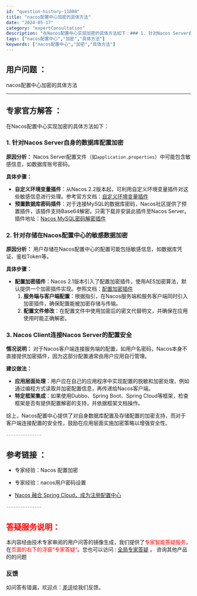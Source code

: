 ```yaml
---
id: "question-history-11808"
title: "nacos配置中心加密的具体方法"
date: "2024-05-17"
category: "expertConsultation"
description: "在Nacos配置中心实现加密的具体方法如下：### 1. 针对Nacos Server自身的数据库配置加密**原因分析：**Nacos Server配置文件（如`application.properties`）中可能包含敏感信息，如数据库账号密码。**具体步骤：**- **自定义环境变量插件**：从"
tags: ["nacos配置中心","加密","具体方法"]
keywords: ["nacos配置中心","加密","具体方法"]
---
```


## 用户问题 ： 
 nacos配置中心加密的具体方法  

---------------
## 专家官方解答 ：

在Nacos配置中心实现加密的具体方法如下：

### 1. 针对Nacos Server自身的数据库配置加密

**原因分析：**
Nacos Server配置文件（如`application.properties`）中可能包含敏感信息，如数据库账号密码。

**具体步骤：**
- **自定义环境变量插件**：从Nacos 2.2版本起，可利用自定义环境变量插件对这些敏感信息进行处理。参考官方文档：[自定义环境变量插件](https://nacos.io/docs/latest/plugin/custom-environment-plugin/)
- **预置数据库密码插件**：对于连接MySQL的数据库密码，Nacos社区提供了预置插件，该插件支持Base64解密。只需下载并安装此插件至Nacos Server。插件地址：[Nacos MySQL密码解密插件](https://github.com/nacos-group/nacos-plugin/tree/develop/nacos-custom-environment-plugin-ext)

### 2. 针对存储在Nacos配置中心的敏感数据加密

**原因分析：**
用户存储在Nacos配置中心的配置可能包括敏感信息，如数据库凭证、鉴权Token等。

**具体步骤：**
- **配置加密插件**：Nacos 2.1版本引入了配置加密插件，使用AES加密算法，默认提供一个加密插件实现。参照文档：[配置加密插件](https://nacos.io/docs/latest/plugin/config-encryption-plugin/)
  1. **服务端与客户端配置**：根据指引，在Nacos服务端和服务客户端同时引入加密插件，确保配置能被加密存储与传输。
  2. **配置文件修改**：在配置文件中使用加密后的密文代替明文，并确保在应用使用时能正确解密。

### 3. Nacos Client连接Nacos Server的配置安全

**情况说明：**
对于Nacos客户端连接服务端的配置，如用户名密码，Nacos本身不直接提供加密插件，因为这部分配置通常由用户应用自行管理。

**建议做法：**
- **应用层面处理**：用户应在自己的应用程序中实现配置的脱敏和加密处理，例如通过编程方式读取并加密配置信息，再传递给Nacos客户端。
- **特定框架集成**：如果使用Dubbo、Spring Boot、Spring Cloud等框架，检查框架是否有提供配置解密的支持，并依据框架文档操作。

综上，Nacos配置中心提供了对自身数据库配置及存储配置的加密支持，而对于客户端连接配置的安全性，鼓励在应用层面实施加密策略以增强安全性。


<font color="#949494">---------------</font> 


## 参考链接 ：

* 专家经验：Nacos 配置加密 
 
 * 专家经验：nacos用户密码设置 
 
 * [Nacos 融合 Spring Cloud，成为注册配置中心](https://nacos.io/docs/latest/ecology/use-nacos-with-spring-cloud)


 <font color="#949494">---------------</font> 
 


## <font color="#FF0000">答疑服务说明：</font> 

本内容经由技术专家审阅的用户问答的镜像生成，我们提供了<font color="#FF0000">专家智能答疑服务</font>，在<font color="#FF0000">页面的右下的浮窗”专家答疑“</font>。您也可以访问 : [全局专家答疑](https://answer.opensource.alibaba.com/docs/intro) 。 咨询其他产品的的问题

### 反馈
如问答有错漏，欢迎点：[差评](https://ai.nacos.io/user/feedbackByEnhancerGradePOJOID?enhancerGradePOJOId=13805)给我们反馈。
